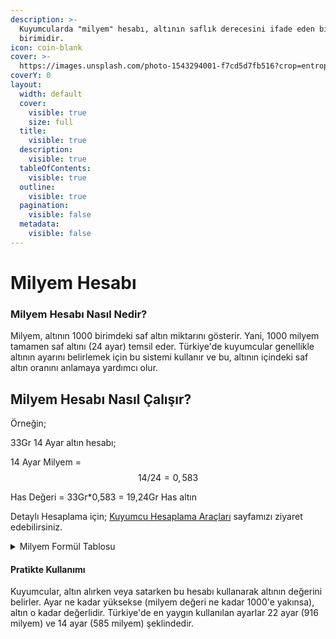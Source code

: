 ```yaml
---
description: >-
  Kuyumcularda "milyem" hesabı, altının saflık derecesini ifade eden bir ölçü
  birimidir.
icon: coin-blank
cover: >-
  https://images.unsplash.com/photo-1543294001-f7cd5d7fb516?crop=entropy&cs=srgb&fm=jpg&ixid=M3wxOTcwMjR8MHwxfHNlYXJjaHw3fHxqZXdlbHJ5fGVufDB8fHx8MTc0NjM5NTg5Mnww&ixlib=rb-4.0.3&q=85
coverY: 0
layout:
  width: default
  cover:
    visible: true
    size: full
  title:
    visible: true
  description:
    visible: true
  tableOfContents:
    visible: true
  outline:
    visible: true
  pagination:
    visible: false
  metadata:
    visible: false
---
```


# Milyem Hesabı

### Milyem Hesabı Nasıl Nedir?

Milyem, altının 1000 birimdeki saf altın miktarını gösterir. Yani, 1000 milyem tamamen saf altını (24 ayar) temsil eder. Türkiye'de kuyumcular genellikle altının ayarını belirlemek için bu sistemi kullanır ve bu, altının içindeki saf altın oranını anlamaya yardımcı olur.

## Milyem Hesabı Nasıl Çalışır?

Örneğin;

33Gr 14 Ayar altın hesabı;

14 Ayar Milyem = $$14/24 = 0,583$$

Has Değeri = 33Gr\*0,583 = 19,24Gr Has altın

Detaylı Hesaplama için; [Kuyumcu Hesaplama Araçları](https://sarraf.pro/hesaplama-araclari) sayfamızı ziyaret edebilirsiniz.

<details>

<summary>Milyem Formül Tablosu</summary>

<table><thead><tr><th width="68.0546875">Kod</th><th width="215.39453125">Tanım</th><th>Değer</th></tr></thead><tbody><tr><td>Au</td><td>Saf Altın Milyem</td><td>1000</td></tr><tr><td>Cr</td><td>Saf Altın Ayarı</td><td>24</td></tr><tr><td>Ac</td><td>1 Ayar -> Milyem</td><td><span class="math">Au/Cr</span></td></tr></tbody></table>

</details>

#### Pratikte Kullanımı

Kuyumcular, altın alırken veya satarken bu hesabı kullanarak altının değerini belirler. Ayar ne kadar yüksekse (milyem değeri ne kadar 1000'e yakınsa), altın o kadar değerlidir. Türkiye'de en yaygın kullanılan ayarlar 22 ayar (916 milyem) ve 14 ayar (585 milyem) şeklindedir.
